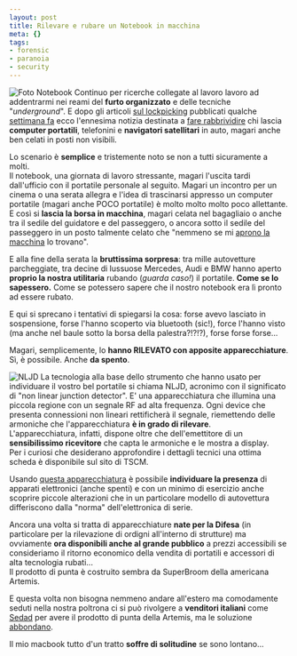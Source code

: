 ```yaml
--- 
layout: post
title: Rilevare e rubare un Notebook in macchina
meta: {}
tags: 
- forensic
- paranoia
- security
---
```

![Foto Notebook](/download/20070316_furto_notebook.gif)
Continuo per ricerche collegate al lavoro lavoro ad addentrarmi nei reami del **furto organizzato** e delle tecniche "*underground*". E dopo gli articoli [sul lockpicking](http://www.lastknight.com/2006/11/09/lockpicking-una-guida-completa-ed-esauriente/) pubblicati qualche [settimana fa](http://www.lastknight.com/2006/11/09/lockpicking-una-guida-completa-ed-esauriente/) ecco l'ennesima notizia destinata a [fare rabbrividire](http://www.lastknight.com/2006/12/29/perche-non-si-possono-pertare-liquidi-in-volo-gli-esplosivi-binari/) chi lascia **computer portatili**, telefonini e **navigatori satellitari** in auto, magari anche ben celati in posti non visibili.  
  
Lo scenario è **semplice** e tristemente noto se non a tutti sicuramente a molti.  
Il notebook, una giornata di lavoro stressante, magari l'uscita tardi dall'ufficio con il portatile personale al seguito. Magari un incontro per un cinema o una serata allegra e l'idea di trascinarsi appresso un computer portatile (magari anche POCO portatile) è molto molto molto poco allettante.  
E così si **lascia la borsa in macchina**, magari celata nel bagagliaio o anche tra il sedile del guidatore e del passeggero, o ancora sotto il sedile del passeggero in un posto talmente celato che "nemmeno se mi [aprono la macchina](http://www.lastknight.com/2007/02/04/aprire-una-automobile-con-una-pallina-da-tennis/) lo trovano".  
  
E alla fine della serata la **bruttissima sorpresa**: tra mille autovetture parcheggiate, tra decine di lussuose Mercedes, Audi e BMW hanno aperto **proprio la nostra utilitaria** rubando (*guarda caso!*) il portatile. **Come se lo sapessero.** Come se potessero sapere che il nostro notebook era lì pronto ad essere rubato.  
  
E qui si sprecano i tentativi di spiegarsi la cosa: forse avevo lasciato in sospensione, forse l'hanno scoperto via bluetooth (sic!), force l'hanno visto (ma anche nel baule sotto la borsa della palestra?!?!?), forse forse forse...  
  
Magari, semplicemente, lo **hanno RILEVATO con apposite apparecchiature**.  
Sì, è possibile. Anche **da spento**.  
  
![NLJD](/download/20070316_notebook_rubati.jpg)
La tecnologia alla base dello strumento che hanno usato per individuare il vostro bel portatile si chiama NLJD, acronimo con il significato di "non linear junction detector". E' una apparecchiatura che illumina una piccola regione con un segnale RF ad alta frequenza. Ogni device che presenta connessioni non lineari rettificherà il segnale, riemettendo delle armoniche che l'apparecchiatura **è in grado di rilevare**.  
L'apparecchiatura, infatti, dispone oltre che dell'emettitore di un **sensibilissimo ricevitore** che capta le armoniche e le mostra a display.  
Per i curiosi che desiderano approfondire i dettagli tecnici una ottima scheda è disponibile sul sito di TSCM.  
  
Usando [questa apparecchiatura](http://www.audiotel-int.com/EDD.htm) è possibile **individuare la presenza** di apparati elettronici (anche spenti) e con un minimo di esercizio anche scoprire piccole alterazioni che in un particolare modello di autovettura differiscono dalla "norma" dell'elettronica di serie.  
  
Ancora una volta si tratta di apparecchiature **nate per la Difesa** (in particolare per la rilevazione di ordigni all'interno di strutture) ma ovviamente **ora disponibili anche al grande pubblico** a prezzi accessibili se consideriamo il ritorno economico della vendita di portatili e accessori di alta tecnologia rubati...  
Il prodotto di punta è costruito sembra da SuperBroom della americana Artemis.  
  
E questa volta non bisogna nemmeno andare all'estero ma comodamente seduti nella nostra poltrona ci si può rivolgere a **venditori italiani** come [Sedad](http://www.sadas-security.it/ARTEMIS.htm) per avere il prodotto di punta della Artemis, ma le soluzione [abbondano](http://www.securitywizardry.com/TSCMnljd.htm).
  
Il mio macbook tutto d'un tratto **soffre di solitudine** se sono lontano... 
